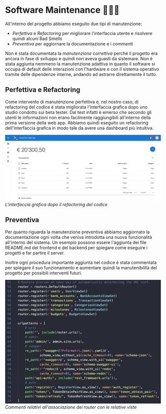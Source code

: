 # Software Maintenance 👷🏻‍♂️
All'interno del progetto abbiamo eseguito due tipi di manutenzione:
- _Perfettiva_ e _Refactoring_ per migliorare l'interfaccia utente e risolvere quindi alcuni Bad Smells
- _Preventiva_ per aggiornare la documentazione e i commenti

Non è stata documentata la _manutenzione correttiva_ perché il progetto era ancora in fase di sviluppo e quindi non aveva guasti da sistemare. Non è stata aggiunta nemmeno la manutenzione adattiva in quanto il software si occupa di default delle interazioni con l'hardware e con il sistema operativo tramite delle dipendenze interne, andando ad astrarre direttamente il tutto.

## Perfettiva e Refactoring
Come intervento di manutenzione perfettiva e, nel nostro caso, di refactoring del codice è stata migliorata l'interfaccia grafica dopo uno studio condotto sui beta tester. Dal test infatti è emerso che secondo gli utenti le informazioni non erano facilmente raggiungibili all'interno della prima versione della web app. Abbiamo quindi eseguito un refactoring dell'interfaccia grafica in modo tale da avere una dashboard più intuitiva.

![Interfaccia grafica](./images/ui.png)
*L'interfaccia grafica dopo il refactoring del codice*

## Preventiva
Per quanto riguarda la manutenzione preventiva abbiamo aggiornato la documentazione ogni volta che veniva introdotta una nuova funzionalità all'interno del sistema. Un esempio possono essere l'aggiunta dei file README.md del frontend e del backend per spiegare come eseguire i progetti e far partire il server. 

Inoltre ogni procedura importante aggiunta nel codice è stata commentata per spiegare il suo funzionamento e aumentare quindi la manutenibilità del progetto per possibili interventi futuri.

![Commenti nel codice](./images/software_maintenance.png)
*Commenti relativi all'associazione dei router con le relative viste*